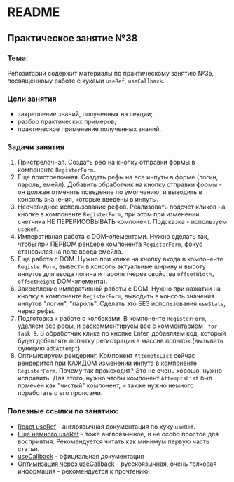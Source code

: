 # README

## Практическое занятие №38

### Тема:

Репозитарий содержит материалы по практическому занятию №35, посвященному работе с хуками `useRef`, `useCallback`.

### Цели занятия
- закрепление знаний, полученных на лекции;
- разбор практических примеров;
- практическое применение полученных знаний.

### Задачи занятия
1. Пристрелочная. Создать реф на кнопку отправки формы в компоненте `RegisterForm`.
2. Еще пристрелочная. Создать рефы на все инпуты в форме (логин, пароль, емейл). Добавить обработчик на кнопку отправки формы - он должен отменять поведение по умолчанию, и выводить в консоль значения, которые введены в инпуты.
3. Неочевидное использование рефов. Реализовать подсчет кликов на кнопке в компоненте `RegisterForm`, при этом при изменении счетчика НЕ ПЕРЕРИСОВЫВАТЬ компонент. Подсказка - используем `useRef`.
4. Императивная работа с DOM-элементами. Нужно сделать так, чтобы при ПЕРВОМ рендере компонента `RegisterForm`, фокус становился на поле ввода емейла.
5. Еще работа с DOM. Нужно при клике на кнопку входа в компоненте `RegisterForm`, вывести в консоль актуальные ширину и высоту инпутов для ввода логина и пароля (через свойствa `offsetWidth, offsetHeight` DOM-элемента).
6. Закрепление императивной работы с DOM. Нужно при нажатии на кнопку в компоненте `RegisterForm`, выводить в консоль значения инпутов "логин", "пароль". Сделать это БЕЗ использования `useState`, через рефы.
7. Подготовка к работе с колбэками. В компоненте `RegisterForm`, удаляем все рефы, и раскомментируем все с комментарием ` for task 8`. В обработчик клика по кнопке Enter, добавляем код, который будет добавлять попытку регистрации в массив попыток (вызывать функцию `addAttempt`).
8. Оптимизируем рендеринг. Компонент `AttemptsList` сейчас рендерится при КАЖДОМ изменении инпута в компоненте `RegisterForm`. Почему так происходит? Это не очень хорошо, нужно исправить. Для этого, нужно чтобы компонент `AttemptsList` был помечен как "чистый" компонент, и также нужно немного поработать с его пропсами.


### Полезные ссылки по занятию:
 - [React useRef](https://react.dev/reference/react/useRef) - англоязычная документация по хуку `useRef`.
 - [Еще немного useRef](https://dmitripavlutin.com/react-useref/) - тоже англоязычное, и не особо простое для восприятия. Рекомендуется читать как минимум первую часть статьи.
 - [useCallback](https://react.dev/reference/react/useCallback#) - официальная документация
 - [Оптимизация через useCallback](https://habr.com/ru/articles/590577/) - русскоязычная, очень толковая информация - рекомендуется к прочтению!
